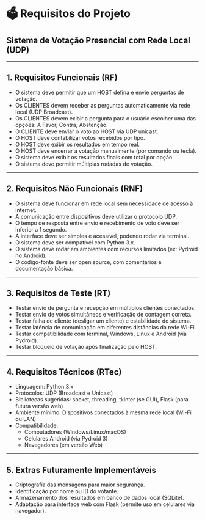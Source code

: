 # 🗳️ Requisitos do Projeto

## Sistema de Votação Presencial com Rede Local (UDP)

---

## 1. Requisitos Funcionais (RF)

-  O sistema deve permitir que um HOST defina e envie perguntas de votação.
-  Os CLIENTES devem receber as perguntas automaticamente via rede local (UDP Broadcast).
-  Os CLIENTES devem exibir a pergunta para o usuário escolher uma das opções: A Favor, Contra, Abstenção.
-  O CLIENTE deve enviar o voto ao HOST via UDP unicast.
-  O HOST deve contabilizar votos recebidos por tipo.
-  O HOST deve exibir os resultados em tempo real.
-  O HOST deve encerrar a votação manualmente (por comando ou tecla).
-  O sistema deve exibir os resultados finais com total por opção.
-  O sistema deve permitir múltiplas rodadas de votação.

---

## 2. Requisitos Não Funcionais (RNF)

-  O sistema deve funcionar em rede local sem necessidade de acesso à internet.
-  A comunicação entre dispositivos deve utilizar o protocolo UDP.
-  O tempo de resposta entre envio e recebimento de voto deve ser inferior a 1 segundo.
-  A interface deve ser simples e acessível, podendo rodar via terminal.
-  O sistema deve ser compatível com Python 3.x.
-  O sistema deve rodar em ambientes com recursos limitados (ex: Pydroid no Android).
-  O código-fonte deve ser open source, com comentários e documentação básica.

---

## 3. Requisitos de Teste (RT)

-  Testar envio de pergunta e recepção em múltiplos clientes conectados.
-  Testar envio de votos simultâneos e verificação de contagem correta.
-  Testar falha de cliente (desligar um cliente) e estabilidade do sistema.
-  Testar latência de comunicação em diferentes distâncias da rede Wi-Fi.
-  Testar compatibilidade com terminal, Windows, Linux e Android (via Pydroid).
-  Testar bloqueio de votação após finalização pelo HOST.

---

## 4. Requisitos Técnicos (RTec)

- Linguagem: Python 3.x
- Protocolos: UDP (Broadcast e Unicast)
- Bibliotecas sugeridas: socket, threading, tkinter (se GUI), Flask (para futura versão web)
- Ambiente mínimo: Dispositivos conectados à mesma rede local (Wi-Fi ou LAN)
- Compatibilidade:
  - Computadores (Windows/Linux/macOS)
  - Celulares Android (via Pydroid 3)
  - Navegadores (em versão Web)

---

## 5. Extras Futuramente Implementáveis

- Criptografia das mensagens para maior segurança.
- Identificação por nome ou ID do votante.
- Armazenamento dos resultados em banco de dados local (SQLite).
- Adaptação para interface web com Flask (permite uso em celulares via navegador).

